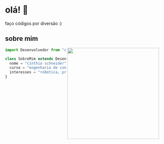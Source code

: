 # olá! 👋

faço códigos por diversão :)

## sobre mim

<img align="right" width="300" src="https://media.tenor.com/tNYus4tK5dEAAAAC/anime-computer.gif" />

```js
import Desenvolvedor from "cinthiasschneider";

class SobreMim extends Desenvolvedor {
  nome = "cínthia schneider";
  curso = "engenharia de controle e automação";
  interesses = "robótica, programação, videogame, espaço";
}
```



